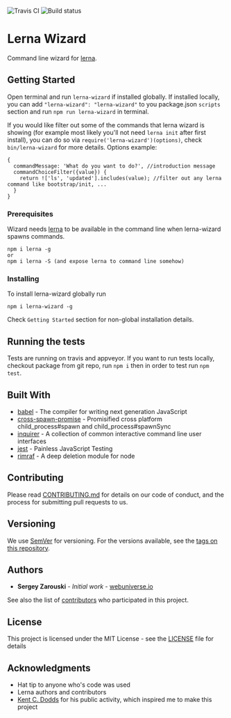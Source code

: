 ![Travis CI](https://travis-ci.org/szarouski/lerna-wizard.svg?branch=master)
![Build status](https://ci.appveyor.com/api/projects/status/9w1fl2s3vu6x06nn/branch/master?svg=true)

# Lerna Wizard

Command line wizard for [lerna](https://github.com/lerna/lerna).

## Getting Started

Open terminal and run `lerna-wizard` if installed globally. If installed locally, you can add `"lerna-wizard": "lerna-wizard"` to you package.json `scripts` section and run `npm run lerna-wizard` in terminal.

If you would like filter out some of the commands that lerna wizard is showing (for example most likely you'll not need `lerna init` after first install), you can do so via `require('lerna-wizard')(options)`, check `bin/lerna-wizard` for more details. Options example:
```  
{
  commandMessage: 'What do you want to do?', //introduction message
  commandChoiceFilter({value}) {
    return !['ls', 'updated'].includes(value); //filter out any lerna command like bootstrap/init, ...
  }
}
```

### Prerequisites

Wizard needs [lerna](https://github.com/lerna/lerna) to be available in the command line when lerna-wizard spawns commands.

```
npm i lerna -g
or
npm i lerna -S (and expose lerna to command line somehow)
```

### Installing

To install lerna-wizard globally run

```
npm i lerna-wizard -g
```

Check `Getting Started` section for non-global installation details.

## Running the tests

Tests are running on travis and appveyor. If you want to run tests locally, checkout package from git repo, run `npm i` then in order to test run `npm test`.

## Built With

* [babel](https://babeljs.io/) - The compiler for writing next generation JavaScript
* [cross-spawn-promise](https://github.com/zentrick/cross-spawn-promise) - Promisified cross platform child_process#spawn and child_process#spawnSync
* [inquirer](https://github.com/SBoudrias/Inquirer.js/) - A collection of common interactive command line user interfaces
* [jest](https://facebook.github.io/jest/) - Painless JavaScript Testing
* [rimraf](https://github.com/isaacs/rimraf) - A deep deletion module for node

## Contributing

Please read [CONTRIBUTING.md](https://gist.github.com/szarouski/91edf9cb92a2de1fab05b3e53dd1efc5) for details on our code of conduct, and the process for submitting pull requests to us.

## Versioning

We use [SemVer](http://semver.org/) for versioning. For the versions available, see the [tags on this repository](https://github.com/szarouski/lerna-wizard/tags). 

## Authors

* **Sergey Zarouski** - *Initial work* - [webuniverse.io](http://webuniverse.io)

See also the list of [contributors](https://github.com/szarouski/lerna-wizard/contributors) who participated in this project.

## License

This project is licensed under the MIT License - see the [LICENSE](LICENSE) file for details

## Acknowledgments

* Hat tip to anyone who's code was used
* Lerna authors and contributors
* [Kent C. Dodds](https://kentcdodds.com/) for his public activity, which inspired me to make this project

